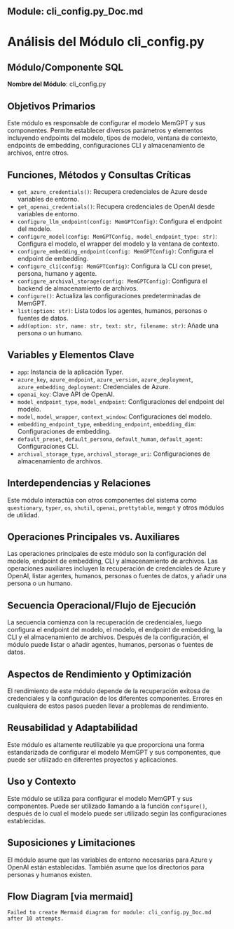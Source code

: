 ## Module: cli_config.py_Doc.md

# Análisis del Módulo cli_config.py

## Módulo/Componente SQL
**Nombre del Módulo**: cli_config.py

## Objetivos Primarios
Este módulo es responsable de configurar el modelo MemGPT y sus componentes. Permite establecer diversos parámetros y elementos incluyendo endpoints del modelo, tipos de modelo, ventana de contexto, endpoints de embedding, configuraciones CLI y almacenamiento de archivos, entre otros.

## Funciones, Métodos y Consultas Críticas
- `get_azure_credentials()`: Recupera credenciales de Azure desde variables de entorno.
- `get_openai_credentials()`: Recupera credenciales de OpenAI desde variables de entorno.
- `configure_llm_endpoint(config: MemGPTConfig)`: Configura el endpoint del modelo.
- `configure_model(config: MemGPTConfig, model_endpoint_type: str)`: Configura el modelo, el wrapper del modelo y la ventana de contexto.
- `configure_embedding_endpoint(config: MemGPTConfig)`: Configura el endpoint de embedding.
- `configure_cli(config: MemGPTConfig)`: Configura la CLI con preset, persona, humano y agente.
- `configure_archival_storage(config: MemGPTConfig)`: Configura el backend de almacenamiento de archivos.
- `configure()`: Actualiza las configuraciones predeterminadas de MemGPT.
- `list(option: str)`: Lista todos los agentes, humanos, personas o fuentes de datos.
- `add(option: str, name: str, text: str, filename: str)`: Añade una persona o un humano.

## Variables y Elementos Clave
- `app`: Instancia de la aplicación Typer.
- `azure_key`, `azure_endpoint`, `azure_version`, `azure_deployment`, `azure_embedding_deployment`: Credenciales de Azure.
- `openai_key`: Clave API de OpenAI.
- `model_endpoint_type`, `model_endpoint`: Configuraciones del endpoint del modelo.
- `model`, `model_wrapper`, `context_window`: Configuraciones del modelo.
- `embedding_endpoint_type`, `embedding_endpoint`, `embedding_dim`: Configuraciones de embedding.
- `default_preset`, `default_persona`, `default_human`, `default_agent`: Configuraciones CLI.
- `archival_storage_type`, `archival_storage_uri`: Configuraciones de almacenamiento de archivos.

## Interdependencias y Relaciones
Este módulo interactúa con otros componentes del sistema como `questionary`, `typer`, `os`, `shutil`, `openai`, `prettytable`, `memgpt` y otros módulos de utilidad.

## Operaciones Principales vs. Auxiliares
Las operaciones principales de este módulo son la configuración del modelo, endpoint de embedding, CLI y almacenamiento de archivos. Las operaciones auxiliares incluyen la recuperación de credenciales de Azure y OpenAI, listar agentes, humanos, personas o fuentes de datos, y añadir una persona o un humano.

## Secuencia Operacional/Flujo de Ejecución
La secuencia comienza con la recuperación de credenciales, luego configura el endpoint del modelo, el modelo, el endpoint de embedding, la CLI y el almacenamiento de archivos. Después de la configuración, el módulo puede listar o añadir agentes, humanos, personas o fuentes de datos.

## Aspectos de Rendimiento y Optimización
El rendimiento de este módulo depende de la recuperación exitosa de credenciales y la configuración de los diferentes componentes. Errores en cualquiera de estos pasos pueden llevar a problemas de rendimiento.

## Reusabilidad y Adaptabilidad
Este módulo es altamente reutilizable ya que proporciona una forma estandarizada de configurar el modelo MemGPT y sus componentes, que puede ser utilizado en diferentes proyectos y aplicaciones.

## Uso y Contexto
Este módulo se utiliza para configurar el modelo MemGPT y sus componentes. Puede ser utilizado llamando a la función `configure()`, después de lo cual el modelo puede ser utilizado según las configuraciones establecidas.

## Suposiciones y Limitaciones
El módulo asume que las variables de entorno necesarias para Azure y OpenAI están establecidas. También asume que los directorios para personas y humanos existen.
## Flow Diagram [via mermaid]
```mermaid
Failed to create Mermaid diagram for module: cli_config.py_Doc.md after 10 attempts.
```
